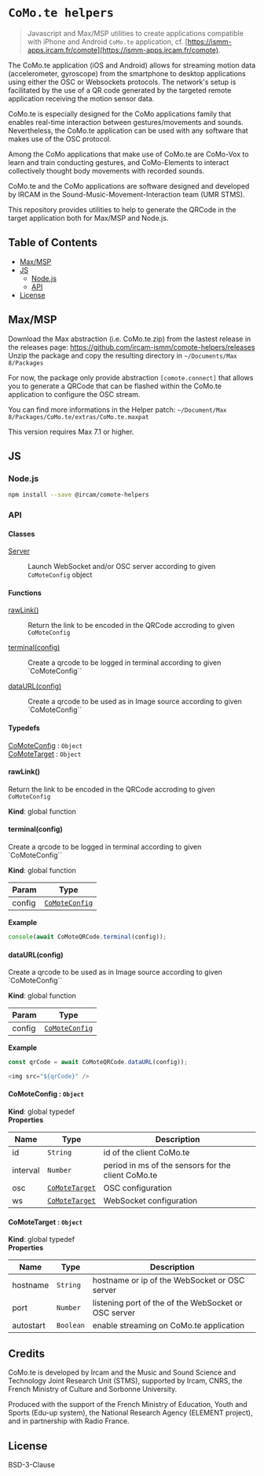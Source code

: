# `CoMo.te helpers`

> Javascript and Max/MSP utilities to create applications compatible with iPhone 
> and Android `CoMo.te` application, cf. [https://ismm-apps.ircam.fr/comote](https://ismm-apps.ircam.fr/comote).


The CoMo.te application (iOS and Android) allows for streaming motion data (accelerometer, gyroscope) from the smartphone to desktop applications using either the OSC or Websockets protocols. The network's setup is facilitated by the use of a QR code generated by the targeted remote application receiving the motion sensor data.
    
CoMo.te is especially designed for the CoMo applications family that enables real-time interaction between gestures/movements and sounds. Nevertheless, the CoMo.te application can be used with any software that makes use of the OSC protocol.

Among the CoMo applications that make use of CoMo.te are CoMo-Vox to learn and train conducting gestures, and CoMo-Elements to interact collectively thought body movements with recorded sounds.

CoMo.te and the CoMo applications are software designed and developed by IRCAM in the Sound-Music-Movement-Interaction team (UMR STMS).

This repository provides utilities to help to generate the QRCode in the target application both for Max/MSP and Node.js.



## Table of Contents

<!-- toc -->

- [Max/MSP](#maxmsp)
- [JS](#js)
  * [Node.js](#nodejs)
  * [API](#api)
- [License](#license)

<!-- tocstop -->

## Max/MSP

Download the Max abstraction (i.e. CoMo.te.zip) from the lastest release in the releases page: https://github.com/ircam-ismm/comote-helpers/releases
Unzip the package and copy the resulting directory in `~/Documents/Max 8/Packages`

For now, the package only provide abstraction `[comote.connect]` that allows you to generate a QRCode that can be 
flashed within the CoMo.te application to configure the OSC stream.

You can find more informations in the Helper patch: `~/Document/Max 8/Packages/CoMo.te/extras/CoMo.te.maxpat`

This version requires Max 7.1 or higher.

## JS

### Node.js

```sh
npm install --save @ircam/comote-helpers
```

### API

<!-- api -->

#### Classes

<dl>
<dt><a href="#Server">Server</a></dt>
<dd><p>Launch WebSocket and/or OSC server according to given <code>CoMoteConfig</code> object</p>
</dd>
</dl>

#### Functions

<dl>
<dt><a href="#rawLink">rawLink()</a></dt>
<dd><p>Return the link to be encoded in the QRCode accroding to given <code>CoMoteConfig</code></p>
</dd>
<dt><a href="#terminal">terminal(config)</a></dt>
<dd><p>Create a qrcode to be logged in terminal according to given `CoMoteConfig``</p>
</dd>
<dt><a href="#dataURL">dataURL(config)</a></dt>
<dd><p>Create a qrcode to be used as in Image source according to given `CoMoteConfig``</p>
</dd>
</dl>

#### Typedefs

<dl>
<dt><a href="#CoMoteConfig">CoMoteConfig</a> : <code>Object</code></dt>
<dd></dd>
<dt><a href="#CoMoteTarget">CoMoteTarget</a> : <code>Object</code></dt>
<dd></dd>
</dl>

<a name="rawLink"></a>

#### rawLink()
Return the link to be encoded in the QRCode accroding to given `CoMoteConfig`

**Kind**: global function  
<a name="terminal"></a>

#### terminal(config)
Create a qrcode to be logged in terminal according to given `CoMoteConfig``

**Kind**: global function  

| Param | Type |
| --- | --- |
| config | [<code>CoMoteConfig</code>](#CoMoteConfig) | 

**Example**  
```js
console(await CoMoteQRCode.terminal(config));
```
<a name="dataURL"></a>

#### dataURL(config)
Create a qrcode to be used as in Image source according to given `CoMoteConfig``

**Kind**: global function  

| Param | Type |
| --- | --- |
| config | [<code>CoMoteConfig</code>](#CoMoteConfig) | 

**Example**  
```js
const qrCode = await CoMoteQRCode.dataURL(config));

<img src="${qrCode}" />
```
<a name="CoMoteConfig"></a>

#### CoMoteConfig : <code>Object</code>
**Kind**: global typedef  
**Properties**

| Name | Type | Description |
| --- | --- | --- |
| id | <code>String</code> | id of the client CoMo.te |
| interval | <code>Number</code> | period in ms of the sensors for the client CoMo.te |
| osc | [<code>CoMoteTarget</code>](#CoMoteTarget) | OSC configuration |
| ws | [<code>CoMoteTarget</code>](#CoMoteTarget) | WebSocket configuration |

<a name="CoMoteTarget"></a>

#### CoMoteTarget : <code>Object</code>
**Kind**: global typedef  
**Properties**

| Name | Type | Description |
| --- | --- | --- |
| hostname | <code>String</code> | hostname or ip of the WebSocket or OSC server |
| port | <code>Number</code> | listening port of the of the WebSocket or OSC server |
| autostart | <code>Boolean</code> | enable streaming on CoMo.te application |


<!-- apistop -->

## Credits

CoMo.te is developed by Ircam and the Music and Sound Science and Technology Joint Research Unit (STMS), supported by Ircam, CNRS, the French Ministry of Culture and Sorbonne University.

Produced with the support of the French Ministry of Education, Youth and Sports (Edu-up system), the National Research Agency (ELEMENT project), and in partnership with Radio France.

## License

BSD-3-Clause

